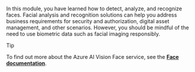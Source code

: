 In this module, you have learned how to detect, analyze, and recognize faces. Facial analysis and recognition solutions can help you address business requirements for security and authorization, digital asset management, and other scenarios. However, you should be mindful of the need to use biometric data such as facial imaging responsibly.

> [!TIP]
> To find out more about the Azure AI Vision Face service, see the **[Face documentation](/azure/ai-services/computer-vision/overview-identity)**.
